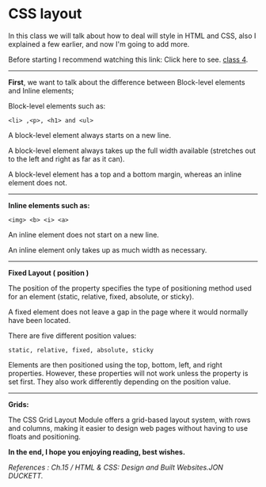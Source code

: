 # CSS  layout

In this class we will talk about how to deal will style in HTML and CSS, also I explained a few earlier, and now I'm going to add more.

Before starting I recommend watching this link: Click here to see. [class 4](Code201/class-04.md).

---
**First**, we want to talk about the difference between Block-level elements and Inline elements;

Block-level elements such as:

`<li> ,<p>, <h1> and <ul>`

A block-level element always starts on a new line.

A block-level element always takes up the full width available (stretches out to the left and right as far as it can).

A block-level element has a top and a bottom margin, whereas an inline element does not.

---

**Inline elements such as:**

`<img> <b> <i> <a>`

An inline element does not start on a new line.

An inline element only takes up as much width as necessary.

---

**Fixed Layout ( position )**

The position of the property specifies the type of positioning method used for an element (static, relative, fixed, absolute, or sticky).

A fixed element does not leave a gap in the page where it would normally have been located.

There are five different position values:

`static,
relative,
fixed,
absolute,
sticky`

Elements are then positioned using the top, bottom, left, and right properties. However, these properties will not work unless the property is set first. They also work differently depending on the position value.

---

**Grids:**

The CSS Grid Layout Module offers a grid-based layout system, with rows and columns, making it easier to design web pages without having to use floats and positioning.

**In the end, I hope you enjoying reading, best wishes.**

_References :
Ch.15 / HTML & CSS: Design and Built Websites.JON DUCKETT._
